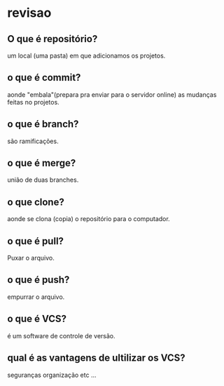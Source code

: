 
# revisao
## O que é repositório?
um local (uma pasta) em que adicionamos os projetos.
## o que é commit?
aonde "embala"(prepara pra enviar para o servidor online) as mudanças feitas no projetos. 
## o que é branch?
são ramificações.
## o que é merge?
união de duas branches.
## o que clone?
aonde se clona (copia)  o repositório para o computador.
## o que é pull?
Puxar o arquivo.
## o que é push?
empurrar o arquivo.
## o que é VCS?
é um software de controle de versão.
## qual é as vantagens de ultilizar os VCS?
seguranças 
organização
etc ...


